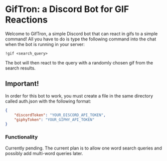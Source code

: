 # GifTron: a Discord Bot for GIF Reactions

Welcome to GifTron, a simple Discord bot that can react in gifs to a simple command! All you have to do is type the
following command into the chat when the bot is running in your server:

```
!gif <search_query>
```

The bot will then react to the query with a randomly chosen gif from the search results.

## Important!
In order for this bot to work, you must create a file in the same directory called auth.json with the following format:
```json
{
    "discordToken": "YOUR_DISCORD_API_TOKEN",
    "giphyToken": "YOUR_GIPHY_API_TOKEN"
}
```

### Functionality
Currently pending. The current plan is to allow one word search queries and possibly add multi-word queries later.